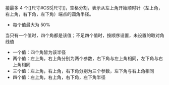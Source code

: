 接最多 4 个[[尺寸#CSS|尺寸]]，空格分割，表示从左上角开始顺时针（左上角，右上角，右下角，左下角）端点的圆角半径。
- 每个值最大为 50%

当只有一个值时，四个角都是该值；不足四个值时，按顺序设置，未设置的取对角线值
- 一个值：四个角皆为该半径
- 两个值：左上角，右上角分别为两个参数，右下角与左上角相同，左下角与右上角相同
- 三个值：左上角，右上角，右下角分别为三个参数，左下角与右上角相同
- 四个值：左上角，右上角，右下角，左下角半径